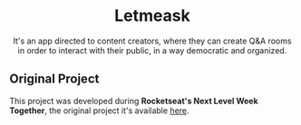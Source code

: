 <h1 align="center">Letmeask</h1>

<p align="center">It's an app directed to content creators, where they can create Q&A rooms in order to interact
with their public, in a way democratic and organized.</p>

<h2>Original Project</h2>
<p>This project was developed during <b>Rocketseat's Next Level Week Together</b>, the original project it's available 
<a href="https://github.com/rocketseat-education/nlw-06-reactjs">here</a>.</p>
